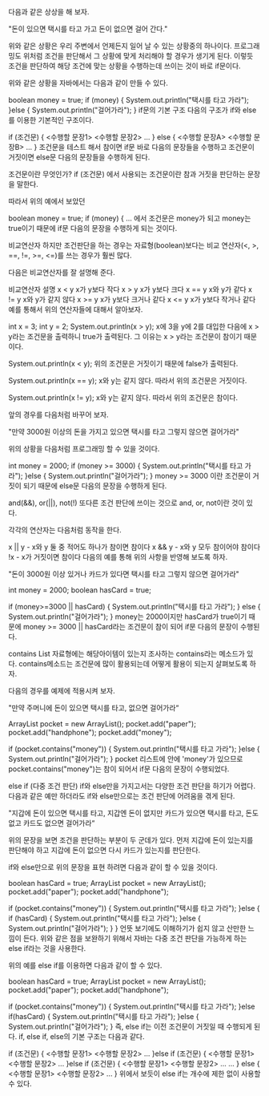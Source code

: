 다음과 같은 상상을 해 보자.

"돈이 있으면 택시를 타고 가고 돈이 없으면 걸어 간다."

위와 같은 상황은 우리 주변에서 언제든지 일어 날 수 있는 상황중의 하나이다. 프로그래밍도 위처럼 조건을 판단해서 그 상황에 맞게 처리해야 할 경우가 생기게 된다. 이렇듯 조건을 판단하여 해당 조건에 맞는 상황을 수행하는데 쓰이는 것이 바로 if문이다.

위와 같은 상황을 자바에서는 다음과 같이 만들 수 있다.

boolean money = true;
if (money) {
    System.out.println("택시를 타고 가라");
}else {
    System.out.println("걸어가라");
}
if문의 기본 구조
다음의 구조가 if와 else를 이용한 기본적인 구조이다.

if (조건문) {
    <수행할 문장1>
    <수행할 문장2>
    ...
} else {
    <수행할 문장A>
    <수행할 문장B>
    ...
}
조건문을 테스트 해서 참이면 if문 바로 다음의 문장들을 수행하고 조건문이 거짓이면 else문 다음의 문장들을 수행하게 된다.

조건문이란 무엇인가?
if (조건문) 에서 사용되는 조건문이란 참과 거짓을 판단하는 문장을 말한다.

따라서 위의 예에서 보았던

boolean money = true;
if (money) {
...
에서 조건문은 money가 되고 money는 true이기 때문에 if문 다음의 문장을 수행하게 되는 것이다.

비교연산자
하지만 조건판단을 하는 경우는 자료형(boolean)보다는 비교 연산자(<, >, ==, !=, >=, <=)를 쓰는 경우가 훨씬 많다.

다음은 비교연산자를 잘 설명해 준다.

비교연산자	설명
x < y	x가 y보다 작다
x > y	x가 y보다 크다
x == y	x와 y가 같다
x != y	x와 y가 같지 않다
x >= y	x가 y보다 크거나 같다
x <= y	x가 y보다 작거나 같다
예를 통해서 위의 연산자들에 대해서 알아보자.

int x = 3;
int y = 2;
System.out.println(x > y);
x에 3을 y에 2를 대입한 다음에 x > y라는 조건문을 출력하니 true가 출력된다. 그 이유는 x > y라는 조건문이 참이기 때문이다.

System.out.println(x < y);
위의 조건문은 거짓이기 때문에 false가 출력된다.

System.out.println(x == y);
x와 y는 같지 않다. 따라서 위의 조건문은 거짓이다.

System.out.println(x != y);
x와 y는 같지 않다. 따라서 위의 조건문은 참이다.

앞의 경우를 다음처럼 바꾸어 보자.

"만약 3000원 이상의 돈을 가지고 있으면 택시를 타고 그렇지 않으면 걸어가라"

위의 상황을 다음처럼 프로그래밍 할 수 있을 것이다.

int money = 2000;
if (money >= 3000) {
    System.out.println("택시를 타고 가라");
}else {
    System.out.println("걸어가라");
}
money >= 3000 이란 조건문이 거짓이 되기 때문에 else문 다음의 문장을 수행하게 된다.

and(&&), or(||), not(!)
또다른 조건 판단에 쓰이는 것으로 and, or, not이란 것이 있다.

각각의 연산자는 다음처럼 동작을 한다.

x || y - x와 y 둘 중 적어도 하나가 참이면 참이다
x && y - x와 y 모두 참이어야 참이다
!x - x가 거짓이면 참이다
다음의 예를 통해 위의 사항을 반영해 보도록 하자.

"돈이 3000원 이상 있거나 카드가 있다면 택시를 타고 그렇지 않으면 걸어가라"

int money = 2000;
boolean hasCard = true;

if (money>=3000 || hasCard) {
    System.out.println("택시를 타고 가라");
} else {
    System.out.println("걸어가라");
}
money는 2000이지만 hasCard가 true이기 때문에 money >= 3000 || hasCard라는 조건문이 참이 되어 if문 다음의 문장이 수행된다.

contains
List 자료형에는 해당아이템이 있는지 조사하는 contains라는 메소드가 있다. contains메소드는 조건문에 많이 활용되는데 어떻게 활용이 되는지 살펴보도록 하자.

다음의 경우를 예제에 적용시켜 보자.

"만약 주머니에 돈이 있으면 택시를 타고, 없으면 걸어가라“

ArrayList<String> pocket = new ArrayList<String>();
pocket.add("paper");
pocket.add("handphone");
pocket.add("money");

if (pocket.contains("money")) {
    System.out.println("택시를 타고 가라");
}else {
    System.out.println("걸어가라");
}
pocket 리스트에 안에 'money'가 있으므로 pocket.contains("money")는 참이 되어서 if문 다음의 문장이 수행되었다.

else if (다중 조건 판단)
if와 else만을 가지고서는 다양한 조건 판단을 하기가 어렵다. 다음과 같은 예만 하더라도 if와 else만으로는 조건 판단에 어려움을 겪게 된다.

"지갑에 돈이 있으면 택시를 타고, 지갑엔 돈이 없지만 카드가 있으면 택시를 타고, 돈도 없고 카드도 없으면 걸어가라“

위의 문장을 보면 조건을 판단하는 부분이 두 군데가 있다. 먼저 지갑에 돈이 있는지를 판단해야 하고 지갑에 돈이 없으면 다시 카드가 있는지를 판단한다.

if와 else만으로 위의 문장을 표현 하려면 다음과 같이 할 수 있을 것이다.

boolean hasCard = true;
ArrayList<String> pocket = new ArrayList<String>();
pocket.add("paper");
pocket.add("handphone");

if (pocket.contains("money")) {
    System.out.println("택시를 타고 가라");
}else {
    if (hasCard) {
        System.out.println("택시를 타고 가라");
    }else {         
        System.out.println("걸어가라");
    }
}
언뜻 보기에도 이해하기가 쉽지 않고 산만한 느낌이 든다. 위와 같은 점을 보완하기 위해서 자바는 다중 조건 판단을 가능하게 하는 else if라는 것을 사용한다.

위의 예를 else if를 이용하면 다음과 같이 할 수 있다.

boolean hasCard = true;
ArrayList<String> pocket = new ArrayList<String>();
pocket.add("paper");
pocket.add("handphone");

if (pocket.contains("money")) {
    System.out.println("택시를 타고 가라");
}else if(hasCard) {
    System.out.println("택시를 타고 가라");
}else {         
    System.out.println("걸어가라");
}
즉, else if는 이전 조건문이 거짓일 때 수행되게 된다. if, else if, else의 기본 구조는 다음과 같다.

if (조건문) {
    <수행할 문장1> 
    <수행할 문장2>
    ...
}else if (조건문) {
    <수행할 문장1>
    <수행할 문장2>
    ...
}else if (조건문) {
    <수행할 문장1>
    <수행할 문장2>
    ...
...
} else {
   <수행할 문장1>
   <수행할 문장2>
   ... 
}
위에서 보듯이 else if는 개수에 제한 없이 사용할 수 있다.
